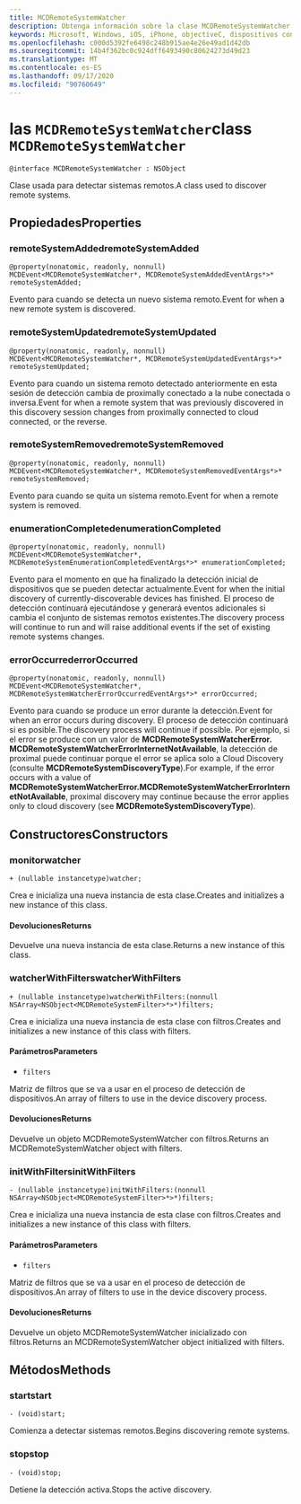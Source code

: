 ```yaml
---
title: MCDRemoteSystemWatcher
description: Obtenga información sobre la clase MCDRemoteSystemWatcher y sus propiedades. Esta clase se usa para detectar sistemas remotos.
keywords: Microsoft, Windows, iOS, iPhone, objectiveC, dispositivos conectados, proyecto Roma
ms.openlocfilehash: c000d5392fe6498c248b915ae4e26e49ad1d42db
ms.sourcegitcommit: 14b4f362bc0c924dff6493490c80624273d49d23
ms.translationtype: MT
ms.contentlocale: es-ES
ms.lasthandoff: 09/17/2020
ms.locfileid: "90760649"
---
```

# <a name="class-mcdremotesystemwatcher"></a><span data-ttu-id="ca27d-105">las `MCDRemoteSystemWatcher`</span><span class="sxs-lookup"><span data-stu-id="ca27d-105">class `MCDRemoteSystemWatcher`</span></span>

```
@interface MCDRemoteSystemWatcher : NSObject
```

<span data-ttu-id="ca27d-106">Clase usada para detectar sistemas remotos.</span><span class="sxs-lookup"><span data-stu-id="ca27d-106">A class used to discover remote systems.</span></span> 

## <a name="properties"></a><span data-ttu-id="ca27d-107">Propiedades</span><span class="sxs-lookup"><span data-stu-id="ca27d-107">Properties</span></span>

### <a name="remotesystemadded"></a><span data-ttu-id="ca27d-108">remoteSystemAdded</span><span class="sxs-lookup"><span data-stu-id="ca27d-108">remoteSystemAdded</span></span>
```
@property(nonatomic, readonly, nonnull) MCDEvent<MCDRemoteSystemWatcher*, MCDRemoteSystemAddedEventArgs*>* remoteSystemAdded;
```

<span data-ttu-id="ca27d-109">Evento para cuando se detecta un nuevo sistema remoto.</span><span class="sxs-lookup"><span data-stu-id="ca27d-109">Event for when a new remote system is discovered.</span></span>

### <a name="remotesystemupdated"></a><span data-ttu-id="ca27d-110">remoteSystemUpdated</span><span class="sxs-lookup"><span data-stu-id="ca27d-110">remoteSystemUpdated</span></span>
```
@property(nonatomic, readonly, nonnull) MCDEvent<MCDRemoteSystemWatcher*, MCDRemoteSystemUpdatedEventArgs*>* remoteSystemUpdated;
```

<span data-ttu-id="ca27d-111">Evento para cuando un sistema remoto detectado anteriormente en esta sesión de detección cambia de proximally conectado a la nube conectada o inversa.</span><span class="sxs-lookup"><span data-stu-id="ca27d-111">Event for when a remote system that was previously discovered in this discovery session changes from proximally connected to cloud connected, or the reverse.</span></span> 

### <a name="remotesystemremoved"></a><span data-ttu-id="ca27d-112">remoteSystemRemoved</span><span class="sxs-lookup"><span data-stu-id="ca27d-112">remoteSystemRemoved</span></span>
```
@property(nonatomic, readonly, nonnull) MCDEvent<MCDRemoteSystemWatcher*, MCDRemoteSystemRemovedEventArgs*>* remoteSystemRemoved;
```

<span data-ttu-id="ca27d-113">Evento para cuando se quita un sistema remoto.</span><span class="sxs-lookup"><span data-stu-id="ca27d-113">Event for when a remote system is removed.</span></span> 

### <a name="enumerationcompleted"></a><span data-ttu-id="ca27d-114">enumerationCompleted</span><span class="sxs-lookup"><span data-stu-id="ca27d-114">enumerationCompleted</span></span>
```
@property(nonatomic, readonly, nonnull) MCDEvent<MCDRemoteSystemWatcher*,  MCDRemoteSystemEnumerationCompletedEventArgs*>* enumerationCompleted;
```

<span data-ttu-id="ca27d-115">Evento para el momento en que ha finalizado la detección inicial de dispositivos que se pueden detectar actualmente.</span><span class="sxs-lookup"><span data-stu-id="ca27d-115">Event for when the initial discovery of currently-discoverable devices has finished.</span></span>  <span data-ttu-id="ca27d-116">El proceso de detección continuará ejecutándose y generará eventos adicionales si cambia el conjunto de sistemas remotos existentes.</span><span class="sxs-lookup"><span data-stu-id="ca27d-116">The discovery process will continue to run and will raise additional events if the set of existing remote systems changes.</span></span>

### <a name="erroroccurred"></a><span data-ttu-id="ca27d-117">errorOccurred</span><span class="sxs-lookup"><span data-stu-id="ca27d-117">errorOccurred</span></span>
```
@property(nonatomic, readonly, nonnull) MCDEvent<MCDRemoteSystemWatcher*,  MCDRemoteSystemWatcherErrorOccurredEventArgs*>* errorOccurred;
```

<span data-ttu-id="ca27d-118">Evento para cuando se produce un error durante la detección.</span><span class="sxs-lookup"><span data-stu-id="ca27d-118">Event for when an error occurs during discovery.</span></span> <span data-ttu-id="ca27d-119">El proceso de detección continuará si es posible.</span><span class="sxs-lookup"><span data-stu-id="ca27d-119">The discovery process will continue if possible.</span></span> <span data-ttu-id="ca27d-120">Por ejemplo, si el error se produce con un valor de **MCDRemoteSystemWatcherError. MCDRemoteSystemWatcherErrorInternetNotAvailable**, la detección de proximal puede continuar porque el error se aplica solo a Cloud Discovery (consulte **MCDRemoteSystemDiscoveryType**).</span><span class="sxs-lookup"><span data-stu-id="ca27d-120">For example, if the error occurs with a value of **MCDRemoteSystemWatcherError.MCDRemoteSystemWatcherErrorInternetNotAvailable**, proximal discovery may continue because the error applies only to cloud discovery (see **MCDRemoteSystemDiscoveryType**).</span></span>

## <a name="constructors"></a><span data-ttu-id="ca27d-121">Constructores</span><span class="sxs-lookup"><span data-stu-id="ca27d-121">Constructors</span></span>

### <a name="watcher"></a><span data-ttu-id="ca27d-122">monitor</span><span class="sxs-lookup"><span data-stu-id="ca27d-122">watcher</span></span>
```
+ (nullable instancetype)watcher;
```

<span data-ttu-id="ca27d-123">Crea e inicializa una nueva instancia de esta clase.</span><span class="sxs-lookup"><span data-stu-id="ca27d-123">Creates and initializes a new instance of this class.</span></span>

#### <a name="returns"></a><span data-ttu-id="ca27d-124">Devoluciones</span><span class="sxs-lookup"><span data-stu-id="ca27d-124">Returns</span></span> 
<span data-ttu-id="ca27d-125">Devuelve una nueva instancia de esta clase.</span><span class="sxs-lookup"><span data-stu-id="ca27d-125">Returns a new instance of this class.</span></span>

### <a name="watcherwithfilters"></a><span data-ttu-id="ca27d-126">watcherWithFilters</span><span class="sxs-lookup"><span data-stu-id="ca27d-126">watcherWithFilters</span></span>
```
+ (nullable instancetype)watcherWithFilters:(nonnull NSArray<NSObject<MCDRemoteSystemFilter>*>*)filters;
```

<span data-ttu-id="ca27d-127">Crea e inicializa una nueva instancia de esta clase con filtros.</span><span class="sxs-lookup"><span data-stu-id="ca27d-127">Creates and initializes a new instance of this class with filters.</span></span>

#### <a name="parameters"></a><span data-ttu-id="ca27d-128">Parámetros</span><span class="sxs-lookup"><span data-stu-id="ca27d-128">Parameters</span></span> 
* `filters` 

<span data-ttu-id="ca27d-129">Matriz de filtros que se va a usar en el proceso de detección de dispositivos.</span><span class="sxs-lookup"><span data-stu-id="ca27d-129">An array of filters to use in the device discovery process.</span></span>

#### <a name="returns"></a><span data-ttu-id="ca27d-130">Devoluciones</span><span class="sxs-lookup"><span data-stu-id="ca27d-130">Returns</span></span> 
<span data-ttu-id="ca27d-131">Devuelve un objeto MCDRemoteSystemWatcher con filtros.</span><span class="sxs-lookup"><span data-stu-id="ca27d-131">Returns an MCDRemoteSystemWatcher object with filters.</span></span>

### <a name="initwithfilters"></a><span data-ttu-id="ca27d-132">initWithFilters</span><span class="sxs-lookup"><span data-stu-id="ca27d-132">initWithFilters</span></span>
```
- (nullable instancetype)initWithFilters:(nonnull NSArray<NSObject<MCDRemoteSystemFilter>*>*)filters;
```

<span data-ttu-id="ca27d-133">Crea e inicializa una nueva instancia de esta clase con filtros.</span><span class="sxs-lookup"><span data-stu-id="ca27d-133">Creates and initializes a new instance of this class with filters.</span></span>

#### <a name="parameters"></a><span data-ttu-id="ca27d-134">Parámetros</span><span class="sxs-lookup"><span data-stu-id="ca27d-134">Parameters</span></span> 
* `filters` 

<span data-ttu-id="ca27d-135">Matriz de filtros que se va a usar en el proceso de detección de dispositivos.</span><span class="sxs-lookup"><span data-stu-id="ca27d-135">An array of filters to use in the device discovery process.</span></span>

#### <a name="returns"></a><span data-ttu-id="ca27d-136">Devoluciones</span><span class="sxs-lookup"><span data-stu-id="ca27d-136">Returns</span></span> 
<span data-ttu-id="ca27d-137">Devuelve un objeto MCDRemoteSystemWatcher inicializado con filtros.</span><span class="sxs-lookup"><span data-stu-id="ca27d-137">Returns an MCDRemoteSystemWatcher object initialized with filters.</span></span>

## <a name="methods"></a><span data-ttu-id="ca27d-138">Métodos</span><span class="sxs-lookup"><span data-stu-id="ca27d-138">Methods</span></span>

### <a name="start"></a><span data-ttu-id="ca27d-139">start</span><span class="sxs-lookup"><span data-stu-id="ca27d-139">start</span></span>
`- (void)start;`

<span data-ttu-id="ca27d-140">Comienza a detectar sistemas remotos.</span><span class="sxs-lookup"><span data-stu-id="ca27d-140">Begins discovering remote systems.</span></span>

### <a name="stop"></a><span data-ttu-id="ca27d-141">stop</span><span class="sxs-lookup"><span data-stu-id="ca27d-141">stop</span></span>
`- (void)stop;` 

<span data-ttu-id="ca27d-142">Detiene la detección activa.</span><span class="sxs-lookup"><span data-stu-id="ca27d-142">Stops the active discovery.</span></span>
